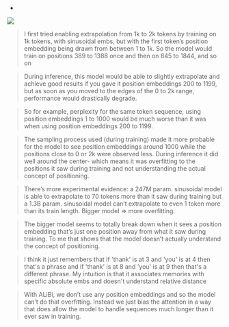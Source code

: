-
![](https://twitter.com/OfirPress/status/1435690039925567489)

> I first tried enabling extrapolation from 1k to 2k tokens by training on 1k tokens, with sinusoidal embs, but with the first token’s position embedding being drawn from between 1 to 1k. So the model would train on positions 389 to 1388 once and then on 845 to 1844, and so on

> During inference, this model would be able to slightly extrapolate and achieve good results if you gave it position embeddings 200 to 1199, but as soon as you moved to the edges of the 0 to 2k range, performance would drastically degrade.

> So for example, perplexity for the same token sequence, using position embeddings 1 to 1000 would be much worse than it was when using position embeddings 200 to 1199.

> The sampling process used (during training) made it more probable for the model to see position embeddings around 1000 while the positions close to 0 or 2k were observed less. During inference it did well around the center- which means it was overfitting to the positions it saw during training and not understanding the actual concept of positioning.

>There’s more experimental evidence: a 247M param. sinusoidal model is able to extrapolate to 70 tokens more than it saw during training but a 1.3B param. sinusoidal model can’t extrapolate to even 1 token more than its train length. Bigger model => more overfitting.

> The bigger model seems to totally break down when it sees a position embedding that’s just one position away from what it saw during training. To me that shows that the model doesn’t actually understand the concept of positioning.

> I think it just remembers that if 'thank' is at 3 and 'you' is at 4 then that's a phrase and if 'thank' is at 8 and 'you' is at 9 then that's a different phrase. My intuition is that it associates memories with specific absolute embs and doesn't understand relative distance

> With ALiBi, we don’t use any position embeddings and so the model can’t do that overfitting. Instead we just bias the attention in a way that does allow the model to handle sequences much longer than it ever saw in training.
